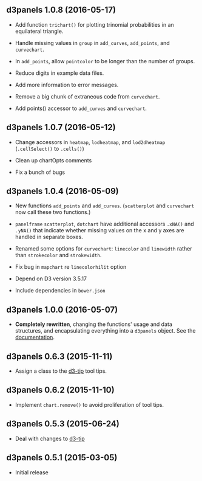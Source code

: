 ## d3panels 1.0.8 (2016-05-17)

- Add function `trichart()` for plotting trinomial probabilities in an
  equilateral triangle.

- Handle missing values in `group` in `add_curves`, `add_points`, and
  `curvechart`.

- In `add_points`, allow `pointcolor` to be longer than the number of
  groups.

- Reduce digits in example data files.

- Add more information to error messages.

- Remove a big chunk of extraneous code from `curvechart`.

- Add points() accessor to `add_curves` and `curvechart`.


## d3panels 1.0.7 (2016-05-12)

- Change accessors in `heatmap`, `lodheatmap`, and `lod2dheatmap`
  (`.cellSelect()` to `.cells()`)

- Clean up chartOpts comments

- Fix a bunch of bugs


## d3panels 1.0.4 (2016-05-09)

- New functions `add_points` and `add_curves`. (`scatterplot`
  and `curvechart` now call these two functions.)

- `panelframe` `scatterplot`, `dotchart` have additional accessors
  `.xNA()` and `.yNA()` that indicate whether missing values on the x
  and y axes are handled in separate boxes.

- Renamed some options for `curvechart`: `linecolor` and `linewidth`
  rather than `strokecolor` and `strokewidth`.

- Fix bug in `mapchart` re `linecolorhilit` option

- Depend on D3 version 3.5.17

- Include dependencies in `bower.json`


## d3panels 1.0.0 (2016-05-07)

- **Completely rewritten**, changing the functions' usage and data
  structures, and encapsulating everything into a `d3panels` object.
  See the [documentation](https://github.com/kbroman/d3panels/tree/master/doc).


## d3panels 0.6.3 (2015-11-11)

- Assign a class to the [d3-tip](https://github.com/Caged/d3-tip) tool tips.


## d3panels 0.6.2 (2015-11-10)

- Implement `chart.remove()` to avoid proliferation of tool tips.


## d3panels 0.5.3 (2015-06-24)

- Deal with changes to [d3-tip](https://github.com/Caged/d3-tip)


## d3panels 0.5.1 (2015-03-05)

- Initial release
